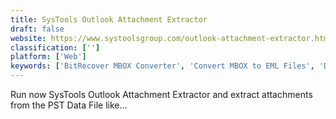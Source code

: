 ```yaml
---
title: SysTools Outlook Attachment Extractor
draft: false 
website: https://www.systoolsgroup.com/outlook-attachment-extractor.html
classification: ['']
platform: ['Web']
keywords: ['BitRecover MBOX Converter', 'Convert MBOX to EML Files', 'Datahelp EML to PST Converter', 'EML to Outlook Transfer', 'EML to PST Converter', 'Email Parser', 'Email2DB', 'G-Lock Email Processor', 'GlockApps', 'Kernel for Attachment Management', 'Mail Attachment Downloader', 'MailsDaddy PST Attachment Extractor', 'PST Merger', 'Pack Attachments for Outlook', 'Parserr', 'ReliefJet Essentials for Outlook', 'Save Emails and Attachments', 'SendGrid', 'SendInBlue', 'USL Mail Extractor Pro']
---
```

Run now SysTools Outlook Attachment Extractor and extract attachments from the PST Data File like...